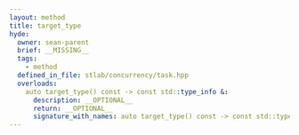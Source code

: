 ```yaml
---
layout: method
title: target_type
hyde:
  owner: sean-parent
  brief: __MISSING__
  tags:
    - method
  defined_in_file: stlab/concurrency/task.hpp
  overloads:
    auto target_type() const -> const std::type_info &:
      description: __OPTIONAL__
      return: __OPTIONAL__
      signature_with_names: auto target_type() const -> const std::type_info &
---
```

